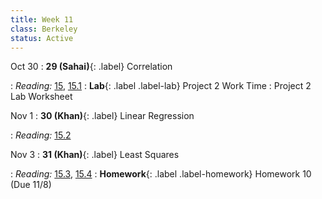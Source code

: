```yaml
---
title: Week 11
class: Berkeley
status: Active
---
```


Oct 30
: **29 (Sahai)**{: .label} Correlation
  <!-- : [Slides]() &#8226; [Demos]()-->
   <!-- &#8226; [Video](https://bcourses.berkeley.edu/courses/1528314/external_tools/78985) -->
: *Reading:* [15](https://inferentialthinking.com/chapters/15/Prediction.html), [15.1](https://inferentialthinking.com/chapters/15/1/Correlation.html)
: **Lab**{: .label .label-lab} Project 2 Work Time
  : Project 2 Lab Worksheet

Nov 1
: **30 (Khan)**{: .label} Linear Regression
  <!-- : [Slides]() &#8226; [Demos]()-->
   <!-- &#8226; [Video](https://bcourses.berkeley.edu/courses/1528314/external_tools/78985) -->
: *Reading:* [15.2](https://inferentialthinking.com/chapters/15/2/Regression_Line.html)

Nov 3
: **31 (Khan)**{: .label} Least Squares
  <!-- : [Slides]() &#8226; [Demos]()-->
   <!-- &#8226; [Video](https://bcourses.berkeley.edu/courses/1528314/external_tools/78985) -->
: *Reading:* [15.3](https://inferentialthinking.com/chapters/15/3/Method_of_Least_Squares.html), [15.4](https://inferentialthinking.com/chapters/15/4/Least_Squares_Regression.html)
: **Homework**{: .label .label-homework} Homework 10 (Due 11/8)
